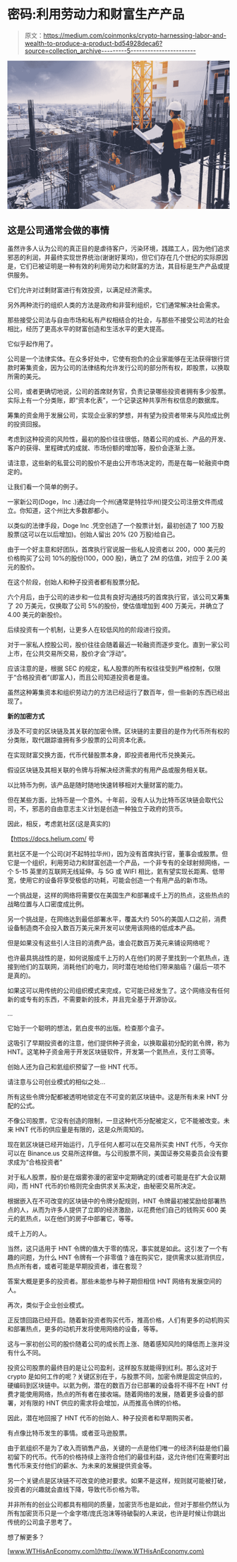 # 密码:利用劳动力和财富生产产品

> 原文：<https://medium.com/coinmonks/crypto-harnessing-labor-and-wealth-to-produce-a-product-bd54928deca6?source=collection_archive---------5----------------------->

![](img/f5832f417b50b7319746a29146891bc4.png)

## **这是公司通常会做的事情**

虽然许多人认为公司的真正目的是虐待客户，污染环境，践踏工人，因为他们追求邪恶的利润，并最终实现世界统治(谢谢好莱坞)，但它们存在几个世纪的实际原因是，它们已被证明是一种有效的利用劳动力和财富的方法，其目标是生产产品或提供服务。

它们允许对过剩财富进行有效投资，以满足经济需求。

另外两种流行的组织人类的方法是政府和非营利组织，它们通常解决社会需求。

那些接受公司法与自由市场和私有产权相结合的社会，与那些不接受公司法的社会相比，经历了更高水平的财富创造和生活水平的更大提高。

它似乎起作用了。

公司是一个法律实体。在众多好处中，它使有抱负的企业家能够在无法获得银行贷款时筹集资金，因为公司的法律结构允许发行公司的部分所有权，即股票，以换取所需的美元。

公司，或者更确切地说，公司的首席财务官，负责记录哪些投资者拥有多少股票。实际上有一个分类账，即“资本化表”，一个记录这种共享所有权信息的数据库。

筹集的资金用于发展公司，实现企业家的梦想，并有望为投资者带来与风险成比例的投资回报。

考虑到这种投资的风险性，最初的股价往往很低，随着公司的成长、产品的开发、客户的获得、里程碑式的成就、市场份额的增加等，股价会逐渐上涨。

请注意，这些新的私营公司的股价不是由公开市场决定的，而是在每一轮融资中商定的。

让我们看一个简单的例子。

一家新公司(Doge，Inc .)通过向一个州(通常是特拉华州)提交公司注册文件而成立。你知道，这个州比大多数郡都小。

以类似的法律手段，Doge Inc .凭空创造了一个股票计划，最初创造了 100 万股股票(这可以在以后增加)。创始人留出 20% (20 万股)给自己。

由于一个好主意和好团队，首席执行官说服一些私人投资者以 200，000 美元的价格购买了公司 10%的股份(100，000 股)，确立了 2M 的估值，对应于 2.00 美元的股价。

在这个阶段，创始人和种子投资者都有股票分配。

六个月后，由于公司的进步和一位具有良好沟通技巧的首席执行官，该公司又筹集了 20 万美元，仅换取了公司 5%的股份，使估值增加到 400 万美元，并确立了 4.00 美元的新股价。

后续投资有一个机制，让更多人在较低风险的阶段进行投资。

对于一家私人控股公司，股价往往会随着最近一轮融资而逐步变化。直到一家公司上市，在公共交易所交易，股价才会“浮动”。

应该注意的是，根据 SEC 的规定，私人股票的所有权往往受到严格控制，仅限于“合格投资者”(即富人)，而且公司知道投资者是谁。

虽然这种筹集资本和组织劳动力的方法已经运行了数百年，但一些新的东西已经出现了。

**新的加密方式**

涉及不可变的区块链及其关联的加密令牌。区块链的主要目的是作为代币所有权的分类账，取代跟踪谁拥有多少股票的公司资本化表。

在实现财富交换方面，代币代替股票本身，即投资者用代币兑换美元。

假设区块链及其相关联的令牌与将解决经济需求的有用产品或服务相关联。

以比特币为例，该产品是随时随地快速转移相对大量财富的能力。

但在某些方面，比特币是一个意外。十年前，没有人认为比特币区块链会取代公司，不，邪恶的自由意志主义计划是创造一种独立于政府的货币。

因此，相反，考虑氦社区(这是真实的)

【https://docs.helium.com/ 号

氦社区不是一个公司(对不起特拉华州)，因为没有首席执行官，董事会或股票。但它是一个组织，利用劳动力和财富创造一个产品，一个非专有的全球射频网络，一个 5-15 英里的互联网无线延伸。与 5G 或 WIFI 相比，氦有望实现长距离、低带宽，使用它的设备将享受极低的功耗，可能会创造一个有用产品的新市场。

一个挑战是，这样的网络将需要仅在美国生产和部署成千上万的热点，这些热点的战略位置与人口密度成比例。

另一个挑战是，在网络达到最低部署水平，覆盖大约 50%的美国人口之前，消费设备制造商不会投入数百万美元来开发可以使用该网络的低成本产品。

但是如果没有这些引人注目的消费产品，谁会花数百万美元来铺设网络呢？

也许最具挑战性的是，如何说服成千上万的人在他们的房子里找到一个氦热点，连接到他们的互联网，消耗他们的电力，同时潜在地给他们带来脑癌？(最后一项不是真的)。

如果这可以用传统的公司组织模式来完成，它可能已经发生了。这个网络没有任何新的或专有的东西，不需要新的技术，并且完全基于开源协议。

…

它始于一个聪明的想法，氦白皮书的出版。检查那个盒子。

这吸引了早期投资者的注意，他们提供种子资金，以换取最初分配的氦令牌，称为 HNT。这笔种子资金用于开发区块链软件，开发第一个氦热点，支付工资等。

创始人还为自己和氦组织预留了一些 HNT 代币。

请注意与公司创业模式的相似之处…

所有这些令牌分配都被透明地锁定在不可变的氦区块链中。这是所有未来 HNT 分配的公式。

不像公司股票，它没有创造的限制，一旦这种代币分配被定义，它不能被改变。未来 HNT 代币的供应量是有限的，这是众所周知的。

现在氦区块链已经开始运行，几乎任何人都可以在交易所买卖 HNT 代币，今天你可以在 Binance.us 交易所这样做。与公司股票不同，美国证券交易委员会没有要求成为“合格投资者”

对于私人股票，股价是在烟雾弥漫的密室中定期确定的(或者可能是在扩大会议期间)，而 HNT 代币的价格则完全由供求关系决定，由秘密交易所决定。

根据嵌入在不可改变的区块链中的令牌分配规则，HNT 令牌最初被奖励给部署热点的人，从而为许多人提供了立即的经济激励，以花费他们自己的钱购买 600 美元的氦热点，以在他们的房子中部署它，等等。

成千上万的人。

当然，这只适用于 HNT 令牌的值大于零的情况，事实就是如此。这引发了一个有趣的问题，为什么 HNT 令牌有一个非零值？谁在购买它，提供需求以抵消供应，热点所有者，或者可能是早期投资者，谁在套现？

答案大概是更多的投资者。那些未能参与种子期但相信 HNT 网络有发展空间的人。

再次，类似于企业创业模式。

正反馈回路已经开启。随着新投资者购买代币，推高价格，人们有更多的动机购买和部署热点，更多的动机开发将使用网络的设备，等等。

这与一家初创公司的股价随着公司的成长而上涨、随着感知风险的降低而上涨并没有什么不同。

投资公司股票的最终目的是让公司盈利，这样股东就能得到红利。那么这对于 crypto 是如何工作的呢？关键区别在于，与股票不同，加密令牌是固定供应的，硬编码到区块链中。以氦为例，潜在的数百万台已部署的设备将不得不在 HNT 付费才能使用网络，热点的所有者在接收端。随着网络的发展，随着更多设备的部署，对有限的 HNT 供应的需求将会增加，从而推高令牌的价格。

因此，潜在地回报了 HNT 代币的创始人、种子投资者和早期购买者。

有点像比特币发生的事情。或者亚马逊股票。

由于氦组织不是为了收入而销售产品，关键的一点是他们唯一的经济利益是他们最初留下的代币。代币的价格持续上涨符合他们的最佳利益，这允许他们在需要时出售代币来支付他们的薪水、为未来的发展提供资金等。

另一个关键点是区块链不可改变的绝对要求。如果不是这样，规则就可能被打破，投资者的兴趣就会直线下降，导致代币价格为零。

并非所有的创业公司都具有相同的质量，加密货币也是如此，但对于那些仍然认为所有加密货币只是一个金字塔/庞氏泡沫等待破裂的人来说，也许是时候让你跳出传统的公司盒子思考了。

想了解更多？

[www.WTHisAnEconomy.com](http://www.WTHisAnEconomy.com)